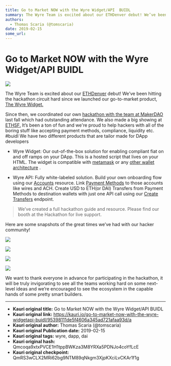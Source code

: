 ```yaml
---
title: Go to Market NOW with the Wyre Widget/API  BUIDL
summary: The Wyre Team is excited about our ETHDenver debut! We’ve been hitting the hackathon circuit hard since we launched our go-to-market product, The Wyre Widget. Since then, we coordinated our own hackathon with the team at MakerDAO last fall which had outstanding attendance. We also made a big showing at ETHSF. It’s been a ton of fun and were proud to help hackers with all of the boring stuff like accepting payment methods, compliance, liquidity etc. -buidl We have two different products that are
authors:
  - Thomas Scaria (@tomscaria)
date: 2019-02-15
some_url: 
---
```


# Go to Market NOW with the Wyre Widget/API  BUIDL



![](https://ipfs.infura.io/ipfs/QmT3XSa3BVP6WNFBNqAm4MuGyZEzjyHJMCgrdsb3fZhN1t)

The Wyre Team is excited about our 
[ETHDenver](https://www.ethdenver.com)
 debut! We’ve been hitting the hackathon circuit hard since we launched our go-to-market product, 
[The Wyre Widget.](https://beta-docs.sendwyre.com/docs/widget-getting-started)
 
Since then, we coordinated our own 
[hackathon with the team at MakerDAO](https://medium.com/makerdao/makerdao-and-wyre-host-unblock-hackathon-come-join-us-this-weekend-in-san-francisco-54eab4b90add)
 last fall which had outstanding attendance. We also made a big showing at 
[ETHSF.](https://blog.sendwyre.com/stack-team-wins-wyres-grand-prize-at-eth-san-francisco-hackathon-66e7a1341998)
 It’s been a ton of fun and we're proud to help hackers with all of the boring stuff like accepting payment methods, compliance, liquidity etc. #buidl
We have two different products that are tailor made for DApp developers



 * Wyre Widget: Our out-of-the-box solution for enabling compliant fiat on and off ramps on your DApp. This is a hosted script that lives on your HTML. The widget is compatible with [metamask](https://beta-docs.sendwyre.com/docs/widget-developer-guide#metamask-on-ramp-quickstart) or any [other wallet architecture](https://beta-docs.sendwyre.com/docs/widget-developer-guide#device-token-on-ramp-quickstart) .

 * Wyre API: Fully white-labeled solution. Build your own onboarding flow using our [Accounts](https://beta-docs.sendwyre.com/docs/account-resource) resource. Link [Payment Methods](https://beta-docs.sendwyre.com/docs/payment-types) to those accounts like wires and ACH. Create USD to ETH(or DAI) Transfers from Payment Methods to destination wallets with just one API call using our [Create Transfers](https://beta-docs.sendwyre.com/docs/create-transfer) endpoint.
> We’ve created a full hackathon guide and resource. Please find our booth at the Hackathon for live support.

Here are some snapshots of the great times we’ve had with our hacker community!

![](https://ipfs.infura.io/ipfs/QmcbxGbAMQQ7wQyFroDws6bHWKAib2TPk5ouru7r74ARxX)


![](https://ipfs.infura.io/ipfs/QmXU4Gdgh133gBGGaDLMRTXCDRLYpbJqWayBteoS8atmNo)


![](https://ipfs.infura.io/ipfs/QmaaKWPc2u5aq4FmoocH1pzUfp8heFS7F8waLyxP8f16kj)


![](https://ipfs.infura.io/ipfs/QmRs1B5ynbcKcyLEms3V1itUmLhNXVYM8MB8krnMiWaTPG)

We want to thank everyone in advance for participating in the hackathon, it will be truly invigorating to see all the teams working hard on some next-level ideas and we’re encouraged to see the ecosystem in the capable hands of some pretty smart builders.



---

- **Kauri original title:** Go to Market NOW with the Wyre Widget/API  BUIDL
- **Kauri original link:** https://kauri.io/go-to-market-now-with-the-wyre-widgetapi-buidl/95398111de5f4606a345ad721afaa93d/a
- **Kauri original author:** Thomas Scaria (@tomscaria)
- **Kauri original Publication date:** 2019-02-15
- **Kauri original tags:** wyre, dapp, dai
- **Kauri original hash:** Qmcoqa9xtxPVCE1H1tppBWKza3M8YRXa5PDNJo4coYfLcE
- **Kauri original checkpoint:** QmRS3wCLX2MRi62bg9NTM89qNkgm3XjpKXciLvCKAr1f1g



